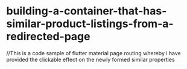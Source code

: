 # building-a-container-that-has-similar-product-listings-from-a-redirected-page
//This is a code sample of flutter material page routing whereby i have provided the clickable effect on the newly formed similar properties
